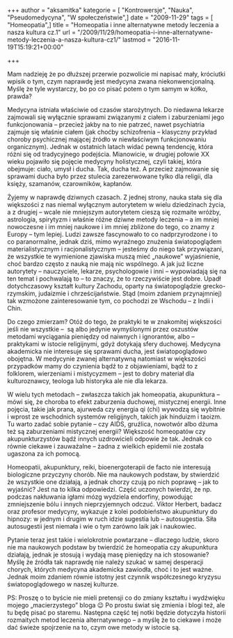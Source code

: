 +++
author = "aksamitka"
kategorie = [ "Kontrowersje", "Nauka", "Pseudomedycyna", "W społeczeństwie",]
date = "2009-11-29"
tags = [ "Homeopatia",]
title = "Homeopatia i inne alternatywne metody leczenia a nasza kultura cz.1"
url = "/2009/11/29/homeopatia-i-inne-alternatywne-metody-leczenia-a-nasza-kultura-cz1/"
lastmod = "2016-11-19T15:19:21+00:00"

+++

Mam nadzieję że po dłuższej przerwie pozwolicie mi napisać mały, króciutki wpisik o tym, czym naprawdę jest medycyna zwana niekonwencjonalną. Myślę że tyle wystarczy, bo po co pisać potem o tym samym w kółko, prawda?

<!--more-->

Medycyna istniała właściwie od czasów starożytnych. Do niedawna lekarze zajmowali się wyłącznie sprawami związanymi z ciałem i zaburzeniami jego funkcjonowania &#8211; przecież jakby na to nie patrzeć, nawet psychiatria zajmuje się właśnie ciałem (jak choćby schizofrenia &#8211; klasyczny przykład choroby psychicznej mającej źródło w niewłaściwym funkcjonowaniu organicznym). Jednak w ostatnich latach widać pewną tendencję, która różni się od tradycyjnego podejścia. Mianowicie, w drugiej połowie XX wieku pojawiło się pojęcie medycyny holistycznej, czyli takiej, która obejmuje: ciało, umysł i ducha. Tak, ducha też. A przecież zajmowanie się sprawami ducha było przez stulecia zarezerwowane tylko dla religii, dla księży, szamanów, czarowników, kapłanów.

Żyjemy w naprawdę dziwnych czasach. Z jednej strony, nauka stała się dla większości z nas niemal wyłącznym autorytetem w wielu dziedzinach życia, a z drugiej &#8211; wcale nie mniejszym autorytetem cieszą się rozmaite wróżby, astrologia, spirytyzm i właśnie różne dziwne metody leczenia &#8211; a im mniej nowoczesne i im mniej naukowe i im mniej zbliżone do tego, co znamy z Europy &#8211; tym lepiej. Ludzi zawsze fascynowało to co nadprzyrodzone i to co paranormalne, jednak dziś, mimo wyraźnego znużenia światopoglądem materialistycznym i racjonalistycznym &#8211; jesteśmy do niego tak przywiązani, że wszystkie te wymienione zjawiska muszą mieć &#8222;naukowe&#8221; wyjaśnienie, choć bardzo często z nauką nie mają nic wspólnego. A jak już liczne autorytety &#8211; nauczyciele, lekarze, psychologowie i inni &#8211; wypowiadają się na ten temat i pochwalają to &#8211; to znaczy, że to rzeczywiście jest dobre. Upadł dotychczasowy kształt kultury Zachodu, oparty na światopoglądzie grecko-rzymskim, judaizmie i chrześcijaństwie. Stąd (moim zdaniem przynajmniej) tak wzmożone zainteresowanie tym, co pochodzi ze Wschodu &#8211; z Indii i Chin.

Do czego zmierzam? Otóż do tego, że praktyki te w znakomitej większości jeśli nie wszystkie &#8211;  są albo jedynie wymyślonymi przez oszustów metodami wyciągania pieniędzy od naiwnych i ignorantów, albo &#8211; praktykami w istocie religijnymi, gdyż dotykają sfery duchowej. Medycyna akademicka nie interesuje się sprawami ducha, jest światopoglądowo obojętna. W medycynie zwanej alternatywną natomiast w większości przypadków mamy do czynienia bądź to z objawieniami, bądź to z folklorem, wierzeniami i mistycyzmem &#8211; jest to dobry materiał dla kulturoznawcy, teologa lub historyka ale nie dla lekarza.

W wielu tych metodach &#8211; zwłaszcza takich jak homeopatia, akupunktura &#8211; mówi się, że choroba to efekt zaburzenia duchowej, mistycznej energii. Inne pojęcia, takie jak prana, ajurweda czy energia qi (chi) wywodzą się wybitnie i wprost ze wschodnich systemów religijnych, takich jak hinduizm i taoizm. Tu warto zadać sobie pytanie &#8211; czy AIDS, gruźlica, nowotwór albo dżuma też są zaburzeniami mistycznej energii? Większość homeopatów czy akupunkturzystów bądź innych uzdrowicieli odpowie że tak. Jednak co równie ciekawe i zauważalne &#8211; żadna z wielkich epidemii nie została ugaszona za ich pomocą.

Homeopatii, akupunktury, reiki, bioenergoterapii de facto nie interesują biologiczne przyczyny chorób. Nie ma naukowych podstaw, by stwierdzić że wszystkie one działają, a jednak chorzy czują po nich poprawę &#8211; jak to wyjaśnić? Jest na to kilka odpowiedzi. Część uczonych twierdzi, że np. podczas nakłuwania igłami mózg wydziela endorfiny, powodując zmniejszenie bólu i innych nieprzyjemnych odczuć. Viktor Herbert, badacz oraz profesor medycyny, wykazuje z kolei podobieństwo akupunktury do hipnozy: w jednym i drugim w ruch idzie sugestia lub &#8211; autosugestia. Siła autosugestii jest niemała i wie o tym zarówno laik jak i naukowiec.

Pytanie teraz jest takie i wielokrotnie powtarzane &#8211; dlaczego ludzie, skoro nie ma naukowych podstaw by twierdzić że homeopatia czy akupunktura działają, jednak je stosują i wydają masę pieniędzy na ich stosowanie? Myślę że źródła tak naprawdę nie należy szukać w samej desperacji chorych, których medycyna akademicka zawiodła, choć i to jest ważne. Jednak moim zdaniem równie istotny jest czynnik współczesnego kryzysu światopoglądowego w naszej kulturze.

PS: Proszę o to byście nie mieli pretensji co do zmiany kształtu i wydźwięku mojego &#8222;macierzystego&#8221; bloga 😉 Po prostu świat się zmienia i blogi też, ale tu będę pisać po staremu. Następna część tej notki będzie dotyczyła historii rozmaitych metod leczenia alternatywnego &#8211; a myślę że to ciekawe i może dać świeże spojrzenie na to, czym owe metody w istocie są.